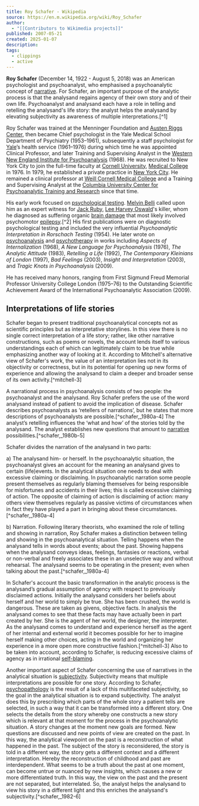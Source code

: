 ```yaml
---
title: Roy Schafer - Wikipedia
source: https://en.m.wikipedia.org/wiki/Roy_Schafer
author:
  - "[[Contributors to Wikimedia projects]]"
published: 2007-05-21
created: 2025-01-07
description: 
tags:
  - clippings
  - active
---
```

**Roy Schafer** (December 14, 1922 - August 5, 2018) was an American psychologist and psychoanalyst, who emphasised a psychoanalytic concept of [narrative](https://en.m.wikipedia.org/wiki/Narrative "Narrative"). For Schafer, an important purpose of the analytic process is that the analysand regains agency of their own story and of their own life. Psychoanalyst and analysand each have a role in telling and retelling the analysand's life story: the analyst helps the analysand by elevating subjectivity as awareness of multiple interpretations.[^1]

Roy Schafer was trained at the Menninger Foundation and [Austen Riggs Center](https://en.m.wikipedia.org/wiki/Austen_Riggs_Center "Austen Riggs Center"), then became Chief psychologist in the Yale Medical School Department of Psychiatry (1953–1961), subsequently a staff psychologist for [Yale](https://en.m.wikipedia.org/wiki/Yale "Yale")’s health service (1961–1976) during which time he was appointed Clinical Professor, and later Training and Supervising Analyst in the [Western New England Institute for Psychoanalysis](https://en.m.wikipedia.org/wiki/Western_New_England_Institute_for_Psychoanalysis "Western New England Institute for Psychoanalysis") (1968). He was recruited to New York City to join the full-time faculty at [Cornell University](https://en.m.wikipedia.org/wiki/Cornell_University "Cornell University"), [Medical College](https://en.m.wikipedia.org/wiki/Medical_College "Medical College") in 1976. In 1979, he established a private practice in [New York City](https://en.m.wikipedia.org/wiki/New_York_City "New York City"). He remained a clinical professor at [Weill Cornell Medical College](https://en.m.wikipedia.org/wiki/Weill_Cornell_Medical_College "Weill Cornell Medical College") and a Training and Supervising Analyst at the [Columbia University Center for Psychoanalytic Training and Research](https://en.m.wikipedia.org/wiki/Columbia_University_Center_for_Psychoanalytic_Training_and_Research "Columbia University Center for Psychoanalytic Training and Research") since that time.

His early work focused on [psychological testing](https://en.m.wikipedia.org/wiki/Psychological_testing "Psychological testing"). [Melvin Belli](https://en.m.wikipedia.org/wiki/Melvin_Belli "Melvin Belli") called upon him as an expert witness for [Jack Ruby](https://en.m.wikipedia.org/wiki/Jack_Ruby "Jack Ruby"), [Lee Harvey Oswald](https://en.m.wikipedia.org/wiki/Lee_Harvey_Oswald "Lee Harvey Oswald")'s killer, whom he diagnosed as suffering organic [brain damage](https://en.m.wikipedia.org/wiki/Brain_damage "Brain damage") that most likely involved psychomotor [epilepsy](https://en.m.wikipedia.org/wiki/Epilepsy "Epilepsy").[^2] His first publications were on diagnostic psychological testing and included the very influential *Psychoanalytic Interpretation in Rorschach Testing* (1954). He later wrote on [psychoanalysis](https://en.m.wikipedia.org/wiki/Psychoanalysis "Psychoanalysis") and [psychotherapy](https://en.m.wikipedia.org/wiki/Psychotherapy "Psychotherapy") in works including *Aspects of Internalization* (1968), *A New Language for Psychoanalysis* (1976), *The Analytic Attitude* (1983), *Retelling a Life* (1992), *The Contemporary Kleinians of London* (1997), *Bad Feelings* (2003), *Insight and Interpretation* (2003), and *Tragic Knots in Psychoanalysis* (2009).

He has received many honors, ranging from First Sigmund Freud Memorial Professor University College London (1975–76) to the Outstanding Scientific Achievement Award of the International Psychoanalytic Association (2009).

## Interpretations of life stories

Schafer began to present traditional psychoanalytical concepts not as scientific principles but as interpretative storylines. In this view there is no single correct interpretation of a life story; rather, like other narrative constructions, such as poems or novels, the account lends itself to various understandings each of which can legitimately claim to be true while emphasizing another way of looking at it. According to Mitchell's alternative view of Schafer's work, the value of an interpretation lies not in its objectivity or correctness, but in its potential for opening up new forms of experience and allowing the analysand to claim a deeper and broader sense of its own activity.[^mitchell-3]

A narrational process in psychoanalysis consists of two people: the psychoanalyst and the analysand. Roy Schafer prefers the use of the word analysand instead of patient to avoid the implication of disease. Schafer describes psychoanalysts as ‘retellers of narrations’, but he states that more descriptions of psychoanalysts are possible.[^schafer,_1980a-4] The analyst’s retelling influences the ‘what and how’ of the stories told by the analysand. The analyst establishes new questions that amount to [narrative](https://en.m.wikipedia.org/wiki/Narrative "Narrative") possibilities.[^schafer,_1980b-5]

Schafer divides the narration of the analysand in two parts:

a) The analysand him- or herself. In the psychoanalytic situation, the psychoanalyst gives an account for the meaning an analysand gives to certain (life)events. In the analytical situation one needs to deal with excessive claiming or disclaiming. In psychoanalytic narration some people present themselves as regularly blaming themselves for being responsible for misfortunes and accidents in their lives; this is called excessive claiming of action. The opposite of claiming of action is disclaiming of action: many others view themselves regularly as passive victims of circumstances when in fact they have played a part in bringing about these circumstances.[^schafer,_1980a-4]

b) Narration. Following literary theorists, who examined the role of telling and showing in narration, Roy Schafer makes a distinction between telling and showing in the psychoanalytical situation. Telling happens when the analysand tells in words about events; about the past. Showing happens when the analysand conveys ideas, feelings, fantasies or reactions, verbal or non-verbal and freely associates these in an unselective way and without rehearsal. The analysand seems to be operating in the present; even when talking about the past.[^schafer,_1980a-4]

In Schafer's account the basic transformation in the analytic process is the analysand’s gradual assumption of agency with respect to previously disclaimed actions. Initially the analysand considers her beliefs about herself and her world to simply be true. She has been crushed, the world is dangerous. These are taken as givens, objective facts. In analysis the analysand comes to see that these facts may have actually been in part created by her. She is the agent of her world, the designer, the interpreter. As the analysand comes to understand and experience herself as the agent of her internal and external world it becomes possible for her to imagine herself making other choices, acting in the world and organizing her experience in a more open more constructive fashion.[^mitchell-3] Also to be taken into account, according to Schafer, is reducing excessive claims of agency as in irrational [self-blaming](https://en.m.wikipedia.org/wiki/Blame#Self-blame "Blame").

Another important aspect of Schafer concerning the use of narratives in the analytical situation is [subjectivity](https://en.m.wikipedia.org/wiki/Subjectivity "Subjectivity"). Subjectivity means that multiple interpretations are possible for one story. According to Schafer, [psychopathology](https://en.m.wikipedia.org/wiki/Psychopathology "Psychopathology") is the result of a lack of this multifaceted subjectivity, so the goal in the analytical situation is to expand subjectivity. The analyst does this by prescribing which parts of the whole story a patient tells are selected, in such a way that it can be transformed into a different story. One selects the details from the story whereby one constructs a new story which is relevant at that moment for the process in the psychoanalytic situation. A story changes at the moment new goals are formed. New questions are discussed and new points of view are created on the past. In this way, the analytical viewpoint on the past is a reconstruction of what happened in the past. The subject of the story is reconsidered, the story is told in a different way, the story gets a different context and a different interpretation. Hereby the reconstruction of childhood and past are interdependent. What seems to be a truth about the past at one moment, can become untrue or nuanced by new insights, which causes a new or more differentiated truth. In this way, the view on the past and the present are not separated, but interrelated. So, the analyst helps the analysand to view his story in a different light and this enriches the analysand's subjectivity.[^schafer,_1982-6]